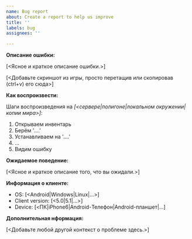 ```yaml
---
name: Bug report
about: Create a report to help us improve
title: ''
labels: bug
assignees: ''

---
```


**Описание ошибки:**

[<Ясное и краткое описание ошибки.>]

[<Добавьте скриншот из игры, просто перетащив или скопировав (ctrl+v) его сюда>]

**Как воспроизвести:**

Шаги воспроизведения на *[<сервере|полигоне|локальном окружении|копии мира>]*:
1. Открываем инвентарь
2. Берём '....'
3. Устанавливаем на '....'
4. ...
5. Видим ошибку

**Ожидаемое поведение:**

[<Ясное и краткое описание того, что вы ожидали.>]

**Информация о клиенте:**

 - OS: [<Android|Windows|Linux|...>]
 - Client version: [<5.0|5.1|...>]
 - Device: [<ПК|iPhone6|Android-Телефон|Android-планшет|...]

**Дополнительная нформация:**

[<Добавьте любой другой контекст о проблеме здесь.>]
